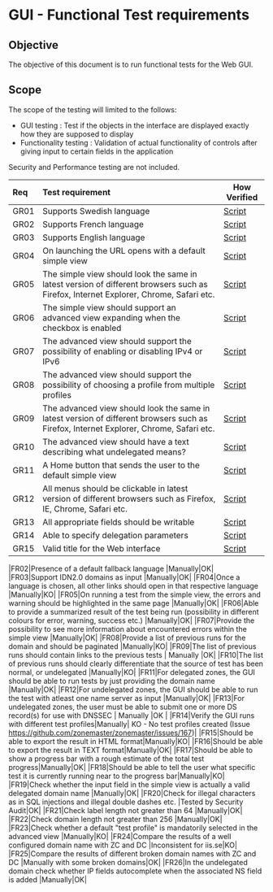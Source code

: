 GUI - Functional Test requirements
======================================

Objective
----------
The objective of this document is to run functional tests for the Web GUI.

Scope
------
The scope of the testing will limited to the follows:
   * GUI testing : Test if the objects in the interface are displayed exactly
   how they are supposed to display
   * Functionality testing : Validation of actual functionality of controls
   after giving input to certain fields in the application
 
Security and Performance testing are not included.

|Req| Test requirement                           |How Verified|
|:--|:-------------------------------------------|------------|
|GR01|Supports Swedish language|[Script](https://github.com/zonemaster/zonemaster-gui/blob/master/FunctionalTests/GR01.e2e-spec.ts)| 
|GR02|Supports French language|[Script](https://github.com/zonemaster/zonemaster-gui/blob/master/FunctionalTests/GR02.e2e-spec.ts)| 
|GR03|Supports English language |[Script](https://github.com/zonemaster/zonemaster-gui/blob/master/FunctionalTests/GR03.e2e-spec.ts)| 
|GR04|On launching the URL opens with a default simple view | [Script](https://github.com/zonemaster/zonemaster-gui/blob/master/FunctionalTests/GR04.e2e-spec.ts)| 
|GR05|The simple view should look the same in latest version of different browsers such as Firefox, Internet Explorer, Chrome, Safari etc.   | [Script](https://github.com/zonemaster/zonemaster-gui/blob/master/FunctionalTests/GR05.e2e-spec.ts) |
|GR06|The simple view should support an advanced view expanding when the checkbox is enabled|[Script](https://github.com/zonemaster/zonemaster-gui/blob/master/FunctionalTests/GR06.e2e-spec.ts)|
|GR07|The advanced view should support the possibility of enabling or disabling IPv4 or IPv6 |[Script](https://github.com/zonemaster/zonemaster-gui/blob/master/FunctionalTests/GR07.e2e-spec.ts)|
|GR08|The advanced view should support the possibility of choosing a profile from multiple profiles|[Script](https://github.com/zonemaster/zonemaster-gui/blob/master/FunctionalTests/GR08.e2e-spec.ts)|            
|GR09|The advanced view should look the same in latest version of different browsers such as Firefox, Internet Explorer, Chrome, Safari etc.   |[Script](https://github.com/zonemaster/zonemaster-gui/blob/master/FunctionalTests/GR09.e2e-spec.ts)|
|GR10|The advanced view should have a text describing what undelegated means? |[Script](https://github.com/zonemaster/zonemaster-gui/blob/master/FunctionalTests/GR10.e2e-spec.ts)|
|GR11|A Home button that sends the user to the default simple view |[Script](https://github.com/zonemaster/zonemaster-gui/blob/master/FunctionalTests/GR11.e2e-spec.ts)|
|GR12|All menus should be clickable in latest version of different browsers such as Firefox, IE, Chrome, Safari etc. |[Script](https://github.com/zonemaster/zonemaster-gui/blob/master/FunctionalTests/GR12.e2e-spec.ts)|
|GR13|All appropriate fields should be writable |[Script](https://github.com/zonemaster/zonemaster-gui/blob/master/FunctionalTests/GR13.e2e-spec.ts)|
|GR14|Able to specify delegation parameters  |[Script](https://github.com/zonemaster/zonemaster-gui/blob/master/FunctionalTests/GR14.e2e-spec.ts)|
|GR15|Valid title for the Web interface|[Script](https://github.com/zonemaster/zonemaster-gui/blob/master/FunctionalTests/GR15.e2e-spec.ts)|

|FR02|Presence of a default fallback language |Manually|OK|
|FR03|Support IDN2.0 domains as input |Manually|OK|
|FR04|Once a language is chosen, all other links should open in that respective language |Manually|KO|
|FR05|On running a test from the simple view, the errors and warning should be highlighted in the same page |Manually|OK|
|FR06|Able to provide a summarized result of the test being run (possibility in different colours for error, warning, success etc.) |Manually|OK|
|FR07|Provide the possibility to see more information about encountered errors within the simple view |Manually|OK|
|FR08|Provide a list of previous runs for the domain and should be paginated |Manually|KO|
|FR09|The list of previous runs should contain links to the previous tests | Manually |OK|
|FR10|The list of previous runs should clearly differentiate that the source of test has been normal, or undelegated |Manually|KO|
|FR11|For delegated zones, the GUI should be able to run tests by just providing the domain name |Manually|OK|
|FR12|For undelegated zones, the GUI should be able to run the test with atleast one name server as input |Manually|OK|
|FR13|For undelegated zones, the user must be able to submit one or more DS record(s) for use with DNSSEC | Manually |OK |
|FR14|Verify the GUI runs with different test profiles|Manually| KO - No test profiles created (Issue <https://github.com/zonemaster/zonemaster/issues/167>)|
|FR15|Should be able to export the result in HTML format|Manually|KO|
|FR16|Should be able to export the result in TEXT format|Manually|OK|
|FR17|Should be able to show a progress bar with a rough estimate of the total test progress|Manually|OK|
|FR18|Should be able to tell the user what specific test it is currently running near to the progress bar|Manually|KO|
|FR19|Check whether the input field in the simple view is actually a valid delegated domain name |Manually|OK|
|FR20|Check for illegal characters as in SQL injections and illegal double dashes etc.  |Tested by Security Audit|OK|
|FR21|Check label length not greater than 64  |Manually|OK|
|FR22|Check domain length not greater than 256  |Manually|OK|
|FR23|Check whether a default "test profile"  is mandatorily selected in the advanced view |Manually|KO|
|FR24|Compare the results of a well configured domain name with ZC and DC |Inconsistent for iis.se|KO|  
|FR25|Compare the results of different broken  domain names with ZC and DC |Manually with some broken domains|OK|
|FR26|In the undelegated domain check whether IP fields autocomplete when the associated NS field is added |Manually|OK|

